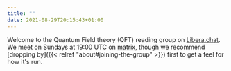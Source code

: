 ```yaml
---
title: ""
date: 2021-08-29T20:15:43+01:00
---
```


Welcome to the Quantum Field theory (QFT) reading group on
[Libera.chat](https://libera.chat/). We meet on Sundays at 19:00 UTC on
[matrix](https://app.element.io/#/room/##qft:libera.chat), though we recommend
[dropping by]({{< relref "about#joining-the-group" >}}) first to get a feel for
how it's run.
